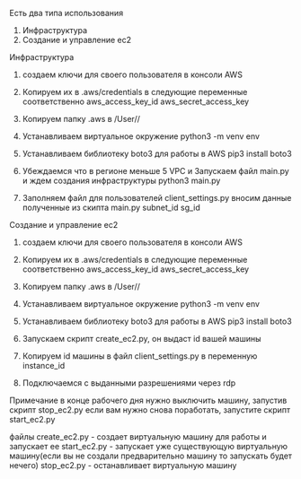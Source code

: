 Есть два типа использования

1. Инфраструктура
2. Создание и управление ec2


Инфраструктура

1. создаем ключи для своего пользователя в консоли AWS

2. Копируем их в .aws/credentials в следующие переменные соответственно
aws_access_key_id
aws_secret_access_key

3. Копируем папку .aws в /User/<username>/

4. Устанавливаем виртуальное окружение
python3 -m venv env

5. Устанавливаем  библиотеку boto3 для работы в AWS
pip3 install boto3

6. Убеждаемся что в регионе меньше 5 VPC и Запускаем файл main.py и ждем создания инфраструктуры
python3 main.py

7. Заполняем файл для пользователей client_settings.py вносим данные полученные из скипта main.py
subnet_id
sg_id 


Создание и управление  ec2

1. создаем ключи для своего пользователя в консоли AWS

2. Копируем их в .aws/credentials в следующие переменные соответственно
aws_access_key_id
aws_secret_access_key

3. Копируем папку .aws в /User/<username>/

4. Устанавливаем виртуальное окружение
python3 -m venv env

5. Устанавливаем  библиотеку boto3 для работы в AWS
pip3 install boto3

6.  Запускаем скрипт create_ec2.py, он выдаст id вашей машины

7. Копируем id машины в файл client_settings.py в переменную instance_id

8. Подключаемся с выданными разрешениями через rdp


Примечание
в конце рабочего дня нужно выключить машину, запустив скрипт stop_ec2.py
если вам нужно снова поработать, запустите скрипт start_ec2.py

файлы
create_ec2.py - создает виртуальную машину для работы и запускает ее
start_ec2.py - запускает уже существующую виртуальную машину(если вы не создали предварительно машину то запускать будет нечего)
stop_ec2.py - останавливает виртуальную машину